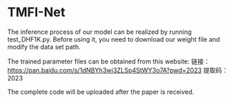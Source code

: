 # TMFI-Net


The inference process of our model can be realized by running test_DHF1K.py. 
Before using it, you need to download our weight file and modify the data set path.


The trained parameter files can be obtained from this website:
链接：https://pan.baidu.com/s/1dNBYh3wi3ZLSp4StWY3o7A?pwd=2023 提取码：2023


The complete code will be uploaded after the paper is received.
